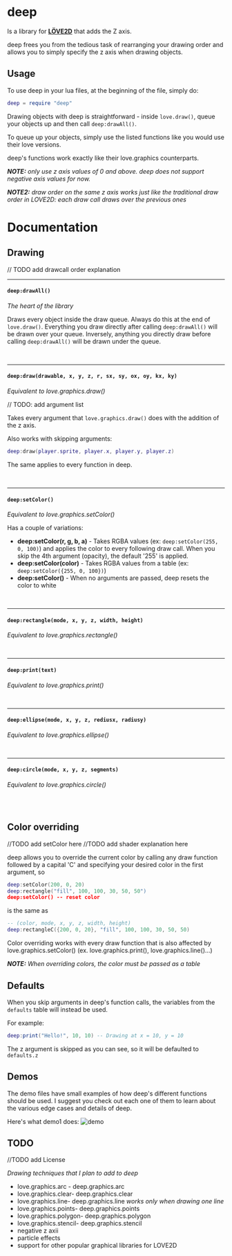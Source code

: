 # deep
Is a library for [**LÖVE2D**](https://love2d.org) that adds the Z axis.

deep frees you from the tedious task of rearranging your drawing order and allows you
to simply specify the z axis when drawing objects.


## Usage
To use deep in your lua files, at the beginning of the file, simply do:

```Lua
deep = require "deep"
```

Drawing objects with deep is straightforward - inside `love.draw()`, queue your objects up and 
then call `deep:drawAll()`.

To queue up your objects, simply use the listed functions like you would use their love versions.

deep's functions work exactly like their love.graphics counterparts.

***NOTE:** only use z axis values of 0 and above. deep does not support negative axis values for now.*

***NOTE2:** draw order on the same z axis works just like the traditional draw order in LOVE2D: 
each draw call draws over the previous ones*


# Documentation

## Drawing

// TODO add drawcall order explanation

---
#### `deep:drawAll()`
*The heart of the library*

Draws every object inside the draw queue. Always do this at the end of `love.draw()`.
Everything you draw directly after calling `deep:drawAll()` will be drawn over your queue. 
Inversely, anything you directly draw before calling `deep:drawAll()` will be drawn under the queue.

<br>

---
#### `deep:draw(drawable, x, y, z, r, sx, sy, ox, oy, kx, ky)`
*Equivalent to love.graphics.draw()*

// TODO: add argument list

Takes every argument that `love.graphics.draw()` does with the addition of the z axis.

Also works with skipping arguments:

```Lua
deep:draw(player.sprite, player.x, player.y, player.z)
```

The same applies to every function in deep.

<br>

---
#### `deep:setColor()`
*Equivalent to love.graphics.setColor()*

Has a couple of variations:
* **deep:setColor(r, g, b, a)** - Takes RGBA values (ex: `deep:setColor(255, 0, 100)`) and applies the 
color to every following draw call. When you skip the 4th argument (opacity), the default '255' is 
applied.
* **deep:setColor(color)** - Takes RGBA values from a table (ex: `deep:setColor({255, 0, 100})`)
* **deep:setColor()** - When no arguments are passed, deep resets the color to white

<br>

---
#### `deep:rectangle(mode, x, y, z, width, height)`
*Equivalent to love.graphics.rectangle()*

<br>

---
#### `deep:print(text)`
*Equivalent to love.graphics.print()*

<br>

---
#### `deep:ellipse(mode, x, y, z, rediusx, radiusy)`
*Equivalent to love.graphics.ellipse()*

<br>

---
#### `deep:circle(mode, x, y, z, segments)`
*Equivalent to love.graphics.circle()*

<br><br>

## Color overriding

//TODO add setColor here
//TODO add shader explanation here

deep allows you to override the current color by calling any draw function followed by a capital
 'C' and specifying your desired color in the first argument, so 

```Lua
deep:setColor(200, 0, 20)
deep:rectangle("fill", 100, 100, 30, 50, 50")
deep:setColor() -- reset color
```

is the same as

```Lua
-- (color, mode, x, y, z, width, height)
deep:rectangleC({200, 0, 20}, "fill", 100, 100, 30, 50, 50) 
```

Color overriding works with every draw function that is also affected by love.graphics.setColor()
(ex. love.graphics.print(), love.graphics.line()...)

***NOTE:** When overriding colors, the color must be passed as a table*


## Defaults

When you skip arguments in deep's function calls, the variables from the `defaults` table will 
instead be used. 

For example:
```Lua
deep:print("Hello!", 10, 10) -- Drawing at x = 10, y = 10
```

The z argument is skipped as you can see, so it will be defaulted to `defaults.z`

## Demos
The demo files have small examples of how deep's different functions should be used. I suggest 
you check out each one of them to learn about the various edge cases and details of deep.

Here's what demo1 does:
![demo](https://i.imgur.com/jRJXcZL.gif)



## TODO
//TODO add License

*Drawing techniques that I plan to add to deep* 

* love.graphics.arc - deep.graphics.arc
* love.graphics.clear- deep.graphics.clear
* love.graphics.line- deep.graphics.line *works only when drawing one line*
* love.graphics.points- deep.graphics.points
* love.graphics.polygon- deep.graphics.polygon
* love.graphics.stencil- deep.graphics.stencil
* negative z axii
* particle effects
* support for other popular graphical libraries for LOVE2D
